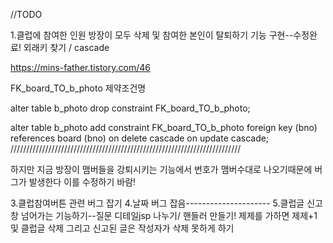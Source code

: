 //TODO

1.클럽에 참여한 인원 방장이 모두 삭제 및 참여한 본인이 탈퇴하기 기능 구현--수정완료!    외래키 찾기 / cascade 

https://mins-father.tistory.com/46

FK_board_TO_b_photo 제약조건명

alter table b_photo drop constraint FK_board_TO_b_photo;

alter table b_photo add constraint FK_board_TO_b_photo
foreign key (bno) references board (bno)
on delete cascade
on update cascade;
/////////////////////////////////////////////////////////////////////////

하지만 지금 방장이 맴버들을 강퇴시키는 기능에서
번호가 맴버수대로 나오기때문에 버그가 발생한다 이를 수정하기 바람!

3.클럽참여버튼 관련 버그 잡기
4.날짜 버그 잡음---------------------
5.클럽글 신고 창 넘어가는 기능하기--질문     디테일jsp 나누기/ 핸들러 만들기!
제제를 가하면 제제+1 및 클럽글 삭제 그리고 신고된 글은 작성자가 삭제 못하게 하기
